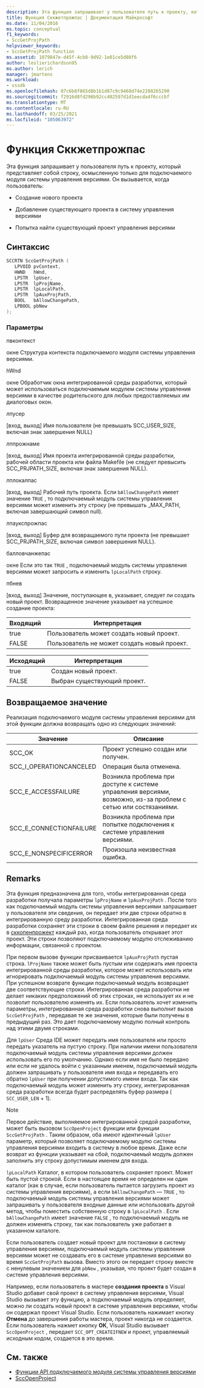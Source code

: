 ```yaml
---
description: Эта функция запрашивает у пользователя путь к проекту, который представляет собой строку, осмысленную только для подключаемого модуля системы управления версиями.
title: Функция Сккжетпрожпас | Документация Майкрософт
ms.date: 11/04/2016
ms.topic: conceptual
f1_keywords:
- SccGetProjPath
helpviewer_keywords:
- SccGetProjPath function
ms.assetid: 1079847e-d45f-4cb8-9d92-1e01ce5d08f6
author: leslierichardson95
ms.author: lerich
manager: jmartens
ms.workload:
- vssdk
ms.openlocfilehash: 07c6b8f865d8b1b1d87c9c9468d74e2208265290
ms.sourcegitcommit: f2916d8fd296b92cc402597d1d1eecda4f6cccbf
ms.translationtype: MT
ms.contentlocale: ru-RU
ms.lasthandoff: 03/25/2021
ms.locfileid: "105063972"
---
```

# <a name="sccgetprojpath-function"></a>Функция Сккжетпрожпас
Эта функция запрашивает у пользователя путь к проекту, который представляет собой строку, осмысленную только для подключаемого модуля системы управления версиями. Он вызывается, когда пользователь:

- Создание нового проекта

- Добавление существующего проекта в систему управления версиями

- Попытка найти существующий проект управления версиями

## <a name="syntax"></a>Синтаксис

```cpp
SCCRTN SccGetProjPath (
   LPVOID pvContext,
   HWND   hWnd,
   LPSTR  lpUser,
   LPSTR  lpProjName,
   LPSTR  lpLocalPath,
   LPSTR  lpAuxProjPath,
   BOOL   bAllowChangePath,
   LPBOOL pbNew
);
```

### <a name="parameters"></a>Параметры
 пвконтекст

окне Структура контекста подключаемого модуля системы управления версиями.

 hWnd

окне Обработчик окна интегрированной среды разработки, который может использоваться подключаемым модулем системы управления версиями в качестве родительского для любых предоставляемых им диалоговых окон.

 лпусер

[вход, выход] Имя пользователя (не превышать SCC_USER_SIZE, включая знак завершения NULL)

 лппрожнаме

[вход, выход] Имя проекта интегрированной среды разработки, рабочей области проекта или файла Makefile (не следует превысить SCC_PRJPATH_SIZE, включая знак завершения NULL).

 лплокалпас

[вход, выход] Рабочий путь проекта. Если `bAllowChangePath` имеет значение `TRUE` , то подключаемый модуль системы управления версиями может изменить эту строку (не превышать _MAX_PATH, включая завершающий символ null).

 лпаукспрожпас

[вход, выход] Буфер для возвращаемого пути проекта (не превышает SCC_PRJPATH_SIZE, включая символ завершения NULL).

 балловчанжепас

окне Если это так `TRUE` , подключаемый модуль системы управления версиями может запросить и изменить `lpLocalPath` строку.

 пбнев

[вход, выход] Значение, поступающее в, указывает, следует ли создать новый проект. Возвращенное значение указывает на успешное создание проекта:

|Входящий|Интерпретация|
|--------------|--------------------|
|true|Пользователь может создать новый проект.|
|FALSE|Пользователь не может создать новый проект.|

|Исходящий|Интерпретация|
|--------------|--------------------|
|true|Создан новый проект.|
|FALSE|Выбран существующий проект.|

## <a name="return-value"></a>Возвращаемое значение
 Реализация подключаемого модуля системы управления версиями для этой функции должна возвращать одно из следующих значений:

|Значение|Описание|
|-----------|-----------------|
|SCC_OK|Проект успешно создан или получен.|
|SCC_I_OPERATIONCANCELED|Операция была отменена.|
|SCC_E_ACCESSFAILURE|Возникла проблема при доступе к системе управления версиями, возможно, из-за проблем с сетью или состязаниями.|
|SCC_E_CONNECTIONFAILURE|Возникла проблема при попытке подключения к системе управления версиями.|
|SCC_E_NONSPECIFICERROR|Произошла неизвестная ошибка.|

## <a name="remarks"></a>Remarks
 Эта функция предназначена для того, чтобы интегрированная среда разработки получала параметры `lpProjName` и `lpAuxProjPath` . После того как подключаемый модуль системы управления версиями запрашивает у пользователя эти сведения, он передает эти две строки обратно в интегрированную среду разработки. Интегрированная среда разработки сохраняет эти строки в своем файле решения и передает их в [сккопенпрожект](../extensibility/sccopenproject-function.md) каждый раз, когда пользователь открывает этот проект. Эти строки позволяют подключаемому модулю отслеживанию информации, связанной с проектом.

 При первом вызове функции присваивается `lpAuxProjPath` пустая строка. `lProjName` также может быть пустым или содержать имя проекта интегрированной среды разработки, которое может использовать или игнорировать подключаемый модуль системы управления версиями. При успешном возврате функции подключаемый модуль возвращает две соответствующие строки. Интегрированная среда разработки не делает никаких предположений об этих строках, не использует их и не позволит пользователю изменять их. Если пользователь хочет изменить параметры, интегрированная среда разработки снова выполнит вызов `SccGetProjPath` , передавая те же значения, которые были получены в предыдущий раз. Это дает подключаемому модулю полный контроль над этими двумя строками.

 Для `lpUser` Среда IDE может передать имя пользователя или просто передать указатель на пустую строку. При наличии имени пользователя подключаемый модуль системы управления версиями должен использовать его по умолчанию. Однако если имя не было передано или если не удалось войти с указанным именем, подключаемый модуль должен запрашивать у пользователя имя входа и передавать его обратно `lpUser` при получении допустимого имени входа. Так как подключаемый модуль может изменить эту строку, интегрированная среда разработки всегда будет распределять буфер размера ( `SCC_USER_LEN` + 1).

> [!NOTE]
> Первое действие, выполняемое интегрированной средой разработки, может быть вызовом `SccOpenProject` функции или функции `SccGetProjPath` . Таким образом, оба имеют идентичный `lpUser` параметр, который позволяет подключаемому модулю системы управления версиями входить в систему в любое время. Даже если возврат из функции указывает на сбой, подключаемый модуль должен заполнить эту строку допустимым именем для входа.

 `lpLocalPath` Каталог, в котором пользователь сохраняет проект. Может быть пустой строкой. Если в настоящее время не определен ни один каталог (как в случае, если пользователь пытается загрузить проект из системы управления версиями), а если `bAllowChangePath` — `TRUE` , то подключаемый модуль системы управления версиями может запрашивать у пользователя входные данные или использовать другой метод, чтобы поместить собственную строку в `lpLocalPath` . Если `bAllowChangePath` имеет значение `FALSE` , то подключаемый модуль не должен изменять строку, так как пользователь уже работает в указанном каталоге.

 Если пользователь создает новый проект для постановки в систему управления версиями, подключаемый модуль системы управления версиями может не создавать его в системе управления версиями во время `SccGetProjPath` вызова. Вместо этого он передает строку вместе с ненулевым значением для `pbNew` , указывая, что проект будет создан в системе управления версиями.

 Например, если пользователь в мастере **создания проекта** в Visual Studio добавит свой проект в систему управления версиями, Visual Studio вызывает эту функцию, а подключаемый модуль определяет, можно ли создать новый проект в системе управления версиями, чтобы он содержал проект Visual Studio. Если пользователь нажимает кнопку **Отмена** до завершения работы мастера, проект никогда не создается. Если пользователь нажмет кнопку **ОК**, Visual Studio вызывает `SccOpenProject` , передает `SCC_OPT_CREATEIFNEW` и проект, управляемый исходным кодом, создается в это время.

## <a name="see-also"></a>См. также
- [Функции API подключаемого модуля системы управления версиями](../extensibility/source-control-plug-in-api-functions.md)
- [SccOpenProject](../extensibility/sccopenproject-function.md)
